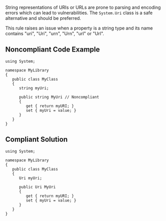
String representations of URIs or URLs are prone to parsing and encoding errors which can lead to vulnerabilities. The `System.Uri` class is a safe alternative and should be preferred.

This rule raises an issue when a property is a string type and its name contains "uri", "Uri", "urn", "Urn", "url" or "Url".

## Noncompliant Code Example


    using System;
    
    namespace MyLibrary
    {
       public class MyClass
       {
          string myUri;
    
          public string MyUri // Noncompliant
          {
             get { return myURI; }
             set { myUri = value; }
          }
       }
    }


## Compliant Solution


    using System;
    
    namespace MyLibrary
    {
       public class MyClass
       {
          Uri myUri;
    
          public Uri MyUri
          {
             get { return myURI; }
             set { myUri = value; }
          }
       }
    }


